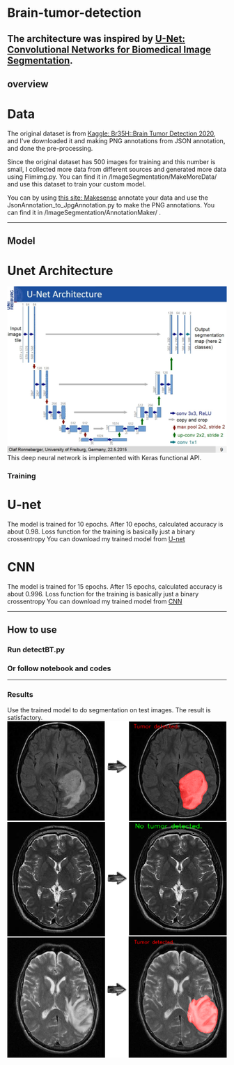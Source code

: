 # Brain-tumor-detection
The architecture was inspired by [U-Net: Convolutional Networks for Biomedical Image Segmentation](http://lmb.informatik.uni-freiburg.de/people/ronneber/u-net/).
-------
## overview
# Data

The original dataset is from [Kaggle: Br35H::Brain Tumor Detection 2020](https://www.kaggle.com/ahmedhamada0/brain-tumor-detection), and I've downloaded it and making PNG annotations from JSON annotation, and done the pre-processing. 

Since the original dataset has 500 images for training and this number is small, I collected more data from different sources and generated more data using Flimimg.py. You can find it in /ImageSegmentation/MakeMoreData/ and use this dataset to train your custom model.

You can by using [this site: Makesense](https://www.makesense.ai/) annotate your data and use the JsonAnnotation_to_JpgAnnotation.py to make the PNG annotations. You can find it in /ImageSegmentation/AnnotationMaker/ .

-------
## Model
# Unet Architecture
![Model.jpg](/Model.jpg)
This deep neural network is implemented with Keras functional API.

### Training
# U-net
The model is trained for 10 epochs.
After 10 epochs, calculated accuracy is about 0.98.
Loss function for the training is basically just a binary crossentropy
You can download my trained model from [U-net](https://drive.google.com/drive/folders/1qt7l3HOGIwOguWsMKc5fuwG2NGiGOucf?usp=sharing)

# CNN
The model is trained for 15 epochs.
After 15 epochs, calculated accuracy is about 0.996.
Loss function for the training is basically just a binary crossentropy
You can download my trained model from [CNN](https://drive.google.com/drive/folders/1fXFzMwNG6HrbNp6-GASAgeybeSB3JWCd?usp=sharing)

----
## How to use
### Run detectBT.py
### Or follow notebook and codes
-----------
### Results
Use the trained model to do segmentation on test images. The result is satisfactory.
![/results.png](results.png)
